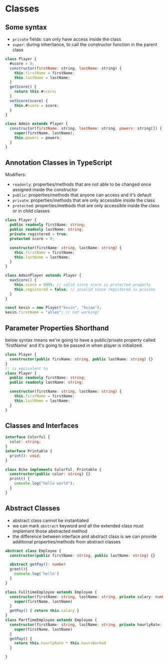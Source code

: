 # Classes

## Some syntax

- `private` fields: can only have access inside the class
- `super`: during inheritance, to call the constructor function in the parent class

```js
class Player {
  #score = 0;
  constructor(firstName: string, lastName: string) {
    this.firstName = firstName;
    this.lastName = lastName;
  }
  getScore() {
    return this.#score;
  }
  setScore(score) {
    this.#score = score;
  }
}

class Admin extends Player {
  constructor(firstName: string, lastName: string, powers: string[]) {
    super(firstName, lastName);
    this.powers = powers;
  }
}
```

## Annotation Classes in TypeScript

Modifiers:

- `readonly`: properties/methods that are not able to be changed once assigned inside the constructor
- `public`: properties/methods that anyone can access and it's default
- `private`: properties/methods that are only accessible inside the class
- `protected`: properties/methods that are only accessible inside the class or in child classes

```ts
class Player {
  public readonly firstName: string;
  public readonly lastName: string;
  private registered = true;
  protected score = 0;

  constructor(firstName: string, lastName: string) {
    this.firstName = firstName;
    this.lastName = lastName;
  }
}

class AdminPlayer extends Player {
  maxScore() {
    this.score = 9999; // valid since score is protected property
    this.registered = false; // invalid since registered is private
  }
}

const kevin = new Player("kevin", "hsiao");
kevin.firstName = "allen"; // not working!
```

## Parameter Properties Shorthand

below syntax means we're going to have a public/private property called 'firstName' and it's going to be passed in when player is initialized.

```ts
class Player {
  constructor(public firsName: string, public lastName: string) {}
}
// is equivalent to
class Player {
  public readonly firstName: string;
  public readonly lastName: string;

  constructor(firstName: string, lastName: string) {
    this.firstName = firstName;
    this.lastName = lastName;
  }
}
```

## Classes and Interfaces

```ts
interface Colorful {
  color: string;
}
interface Printable {
  print(): void;
}

class Bike implements Colorful, Printable {
  constructor(public color: string) {}
  print() {
    console.log("hello world");
  }
}
```

## Abstract Classes

- abstract class cannot be instantiated
- we can mark `abstract` keyword and all the extended class must implement those abstracted method
- the difference between interface and abstract class is we can provide additional properties/methods from abstract classes

```ts
abstract class Employee {
  constructor(public firstName: string, public lastName: string) {}

  abstract getPay(): number
  greet(){
    console.log('hello')
  }
}

class FulltimeEmployee extends Employee {
  constructor(firstName: string, lastName: string, private salary: number) {
    super(firstName, lastName)
  }
  getPay() { return this.salary }
}
class PartTimeEmployee extends Employee {
  constructor(firstName: string, lastName: string, private hourlyRate: number private hoursWorked: number) {
    super(firstName, lastName)
  }
  getPay() {
    return this.hourlyRate * this.hoursWorked
  }

}
```
